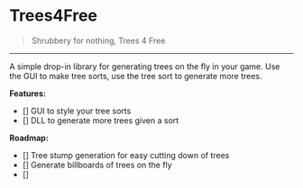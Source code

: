 # Trees4Free

> Shrubbery for nothing, Trees 4 Free

---

A simple drop-in library for generating trees on the fly in your game. Use
the GUI to make tree sorts, use the tree sort to generate more trees.

**Features:**

- [] GUI to style your tree sorts
- [] DLL to generate more trees given a sort

**Roadmap:**

- [] Tree stump generation for easy cutting down of trees
- [] Generate billboards of trees on the fly
- [] 
